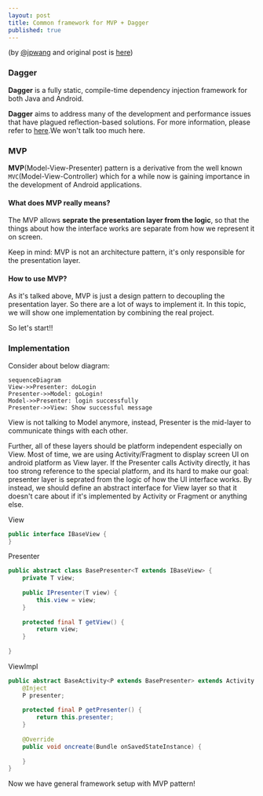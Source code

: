 ```yaml
---
layout: post
title: Common framework for MVP + Dagger
published: true
---
```


(by [@jpwang](https://github.com/jp-wang) and original post is [here](https://github.com/jp-wang/jp-wang.github.io/blob/master/_posts/2016-07-28-MVP-Dagger.md))

### Dagger

**Dagger** is a fully static, compile-time dependency injection framework for both Java and Android.

**Dagger** aims to address many of the development and performance issues that have plagued reflection-based solutions. For more information, please refer to [here](http://google.github.io/dagger/).We won't talk too much here.

### MVP

**MVP**(Model-View-Presenter) pattern is a derivative from the well known `MVC`(Model-View-Controller) which for a while now is gaining importance in the development of Android applications.

#### What does MVP really means?

The MVP allows **seprate the presentation layer from the logic**, so that the things about how the interface works are separate from how we represent it on screen. 

Keep in mind: MVP is not an architecture pattern, it's only responsible for the presentation layer.

#### How to use MVP?

As it's talked above, MVP is just a design pattern to decoupling the presentation layer. So there are a lot of ways to implement it. In this topic, we will show one implementation by combining the real project.

So let's start!!

### Implementation

Consider about below diagram:

```
sequenceDiagram
View->>Presenter: doLogin
Presenter->>Model: goLogin!
Model->>Presenter: login successfully
Presenter->>View: Show successful message
```


View is not talking to Model anymore, instead, Presenter is the mid-layer to communicate things with each other.

Further, all of these layers should be platform independent especially on View. Most of time, we are using Activity/Fragment to display screen UI on android platform as View layer. If the Presenter calls Activity directly, it has too strong reference to the special platform, and its hard to make our goal: presenter layer is seprated from the logic of how the UI interface works. By instead, we should define an abstract interface for View layer so that it doesn't care about if it's implemented by Activity or Fragment or anything else.

View

```java
public interface IBaseView {
}
```

Presenter

```java
public abstract class BasePresenter<T extends IBaseView> {
    private T view;
    
    public IPresenter(T view) {
        this.view = view;
    }
    
    protected final T getView() {
        return view;
    }
    
}
```

ViewImpl

```java
public abstract BaseActivity<P extends BasePresenter> extends Activity {
    @Inject
    P presenter;
    
    protected final P getPresenter() {
        return this.presenter;
    }
    
    @Override
    public void oncreate(Bundle onSavedStateInstance) {
        
    }
}
```

Now we have general framework setup with MVP pattern!
